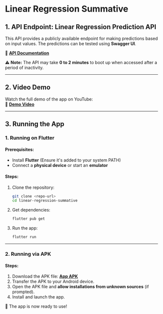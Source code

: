 # Linear Regression Summative

## 1. API Endpoint: **Linear Regression Prediction API**

This API provides a publicly available endpoint for making predictions based on input values. The predictions can be tested using **Swagger UI**.

🔗 **[API Documentation](https://linear-regression-model-15pn.onrender.com/docs)**

⚠️ **Note:** The API may take **0 to 2 minutes** to boot up when accessed after a period of inactivity.

---

## 2. Video Demo

Watch the full demo of the app on YouTube:  
🎥 **[Demo Video](https://youtu.be/zqI_YyQSVUI)**

---

## 3. Running the App

### **1. Running on Flutter**

#### **Prerequisites:**
- Install **Flutter** (Ensure it's added to your system PATH)
- Connect a **physical device** or start an **emulator**

#### **Steps:**
1. Clone the repository:
   ```bash
   git clone <repo-url>
   cd linear-regression-summative
   ```
2. Get dependencies:
   ```bash
   flutter pub get
   ```
3. Run the app:
   ```bash
   flutter run
   ```

---

### **2. Running via APK**

#### **Steps:**
1. Download the APK file: **[App APK](./app-release.apk)**
2. Transfer the APK to your Android device.
3. Open the APK file and **allow installations from unknown sources** (if prompted).
4. Install and launch the app.

🚀 The app is now ready to use!

